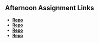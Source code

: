 ## Afternoon Assignment Links

* **[Repo](https://github.com/AndrewAllison2/<ASSIGNMENT_REPO>)**
* **[Repo](https://github.com/AndrewAllison2/<ASSIGNMENT_REPO>)**
* **[Repo](https://github.com/AndrewAllison2/<ASSIGNMENT_REPO>)**
* **[Repo](https://github.com/AndrewAllison2/<ASSIGNMENT_REPO>)**
